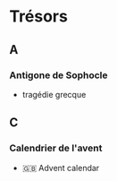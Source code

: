 # Trésors


A
---
### __Antigone de Sophocle__  
  - tragédie grecque

C
---
### __Calendrier de l'avent__
  - :gb: Advent calendar
